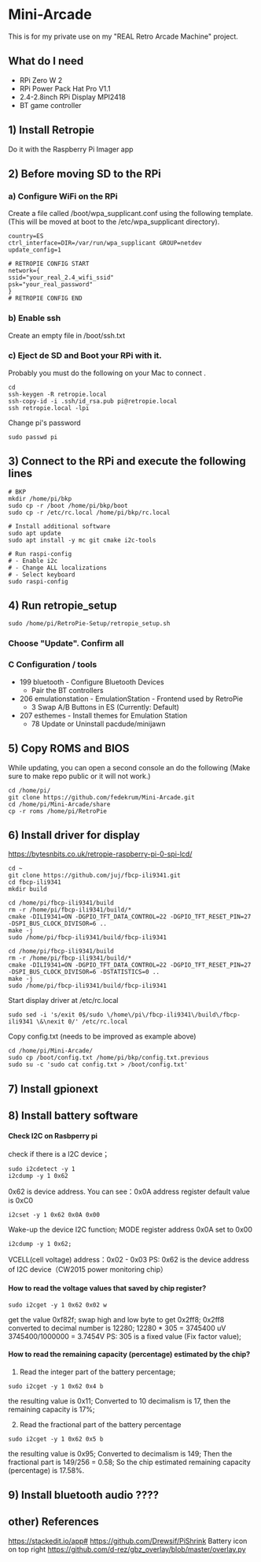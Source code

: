 # Mini-Arcade

This is for my private use on my "REAL Retro Arcade Machine" project.

## What do I need

- RPi Zero W 2
- RPi Power Pack Hat Pro V1.1
- 2.4-2.8inch RPi Display MPI2418
- BT game controller

## 1) Install Retropie

Do it with the Raspberry Pi Imager app

## 2) Before moving SD to the RPi

### a) Configure WiFi on the RPi

Create a file called /boot/wpa_supplicant.conf using the following template. (This will be moved at boot to the /etc/wpa_supplicant directory).

```
country=ES
ctrl_interface=DIR=/var/run/wpa_supplicant GROUP=netdev
update_config=1

# RETROPIE CONFIG START
network={
ssid="your_real_2.4_wifi_ssid"
psk="your_real_password"
}
# RETROPIE CONFIG END
```

### b) Enable ssh

Create an empty file in /boot/ssh.txt

### c) Eject de SD and Boot your RPi with it.

Probably you must do the following on your Mac to connect .

```
cd
ssh-keygen -R retropie.local
ssh-copy-id -i .ssh/id_rsa.pub pi@retropie.local
ssh retropie.local -lpi
```

Change pi's password

```
sudo passwd pi
```

## 3) Connect to the RPi and execute the following lines

```
# BKP
mkdir /home/pi/bkp
sudo cp -r /boot /home/pi/bkp/boot
sudo cp -r /etc/rc.local /home/pi/bkp/rc.local

# Install additional software
sudo apt update
sudo apt install -y mc git cmake i2c-tools

# Run raspi-config
# - Enable i2c
# - Change ALL localizations
# - Select keyboard
sudo raspi-config
```

## 4) Run retropie_setup

```
sudo /home/pi/RetroPie-Setup/retropie_setup.sh
```

### Choose "Update". Confirm all

### C Configuration / tools

- 199 bluetooth - Configure Bluetooth Devices
  - Pair the BT controllers
- 206 emulationstation - EmulationStation - Frontend used by RetroPie
  - 3 Swap A/B Buttons in ES (Currently: Default)
- 207 esthemes - Install themes for Emulation Station
  - 78 Update or Uninstall pacdude/minijawn

## 5) Copy ROMS and BIOS

While updating, you can open a second console an do the following
(Make sure to make repo public or it will not work.)

```
cd /home/pi/
git clone https://github.com/fedekrum/Mini-Arcade.git
cd /home/pi/Mini-Arcade/share
cp -r roms /home/pi/RetroPie
```

## 6) Install driver for display

https://bytesnbits.co.uk/retropie-raspberry-pi-0-spi-lcd/

```
cd ~
git clone https://github.com/juj/fbcp-ili9341.git
cd fbcp-ili9341
mkdir build

cd /home/pi/fbcp-ili9341/build
rm -r /home/pi/fbcp-ili9341/build/*
cmake -DILI9341=ON -DGPIO_TFT_DATA_CONTROL=22 -DGPIO_TFT_RESET_PIN=27 -DSPI_BUS_CLOCK_DIVISOR=6 ..
make -j
sudo /home/pi/fbcp-ili9341/build/fbcp-ili9341

cd /home/pi/fbcp-ili9341/build
rm -r /home/pi/fbcp-ili9341/build/*
cmake -DILI9341=ON -DGPIO_TFT_DATA_CONTROL=22 -DGPIO_TFT_RESET_PIN=27 -DSPI_BUS_CLOCK_DIVISOR=6 -DSTATISTICS=0 ..
make -j
sudo /home/pi/fbcp-ili9341/build/fbcp-ili9341
```

Start display driver at /etc/rc.local

```
sudo sed -i 's/exit 0$/sudo \/home\/pi\/fbcp-ili9341\/build\/fbcp-ili9341 \&\nexit 0/' /etc/rc.local
```

Copy config.txt (needs to be improved as example above)

```
cd /home/pi/Mini-Arcade/
sudo cp /boot/config.txt /home/pi/bkp/config.txt.previous
sudo su -c 'sudo cat config.txt > /boot/config.txt'

```

## 7) Install gpionext

## 8) Install battery software

#### Check I2C on Rasbperry pi

check if there is a I2C device；

```
sudo i2cdetect -y 1
i2cdump -y 1 0x62
```

0x62 is device address. You can see：0x0A address register default value is 0xC0

```
i2cset -y 1 0x62 0x0A 0x00
```

Wake-up the device I2C function; MODE register address 0x0A set to 0x00

```
i2cdump -y 1 0x62;
```

VCELL(cell voltage) address：0x02 - 0x03
PS: 0x62 is the device address of I2C device（CW2015 power monitoring chip）

#### How to read the voltage values that saved by chip register?

```
sudo i2cget -y 1 0x62 0x02 w
```

get the value 0xf82f; swap high and low byte to get 0x2ff8;
0x2ff8 converted to decimal number is 12280;
12280 \* 305 = 3745400 uV
3745400/1000000 = 3.7454V
PS: 305 is a fixed value (Fix factor value);

#### How to read the remaining capacity (percentage) estimated by the chip?

1. Read the integer part of the battery percentage;

```
sudo i2cget -y 1 0x62 0x4 b
```

the resulting value is 0x11;
Converted to 10 decimalism is 17, then the remaining capacity is 17%;

2. Read the fractional part of the battery percentage

```
sudo i2cget -y 1 0x62 0x5 b
```

the resulting value is 0x95;
Converted to decimalism is 149;
Then the fractional part is 149/256 = 0.58;
So the chip estimated remaining capacity (percentage) is 17.58%.

## 9) Install bluetooth audio ????

## other) References

https://stackedit.io/app#
https://github.com/Drewsif/PiShrink
Battery icon on top right
https://github.com/d-rez/gbz_overlay/blob/master/overlay.py

